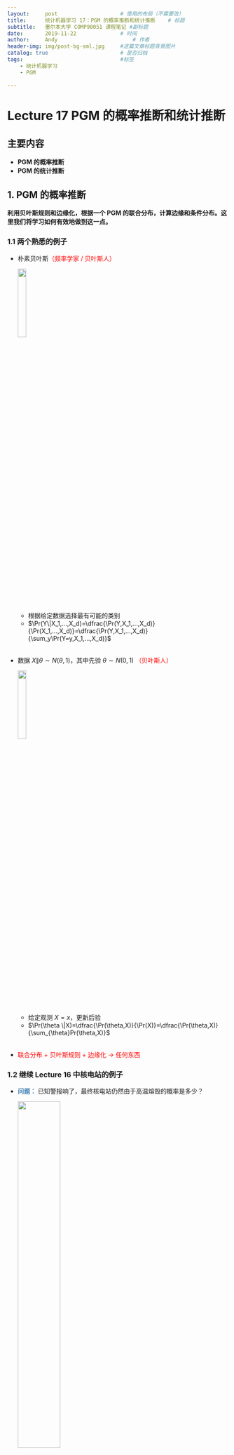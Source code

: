 ```yaml
---
layout:     post   				    # 使用的布局（不需要改）
title:      统计机器学习 17：PGM 的概率推断和统计推断   	# 标题 
subtitle:   墨尔本大学 COMP90051 课程笔记 #副标题
date:       2019-11-22 				# 时间
author:     Andy 						# 作者
header-img: img/post-bg-sml.jpg 	#这篇文章标题背景图片
catalog: true 						# 是否归档
tags:								#标签
    - 统计机器学习
    - PGM

---
```


<!-- 数学公式 -->
<script src="https://cdn.mathjax.org/mathjax/latest/MathJax.js?config=TeX-AMS-MML_HTMLorMML" type="text/javascript"></script>
<script type="text/x-mathjax-config">
  MathJax.Hub.Config({
    tex2jax: {
      skipTags: ['script', 'noscript', 'style', 'textarea', 'pre'],
      inlineMath: [['$','$']]
    }
  });
</script>

# Lecture 17 PGM 的概率推断和统计推断
## 主要内容
* **PGM 的概率推断**
* **PGM 的统计推断**
## 1. PGM 的概率推断
**利用贝叶斯规则和边缘化，根据一个 PGM 的联合分布，计算边缘和条件分布。这里我们将学习如何有效地做到这一点。**
### 1.1 两个熟悉的例子
* 朴素贝叶斯<span style="color:red">（频率学家 / 贝叶斯人）</span>

  <img src="http://andy-blog.oss-cn-beijing.aliyuncs.com/blog/2020-02-23-WX20200223-164813%402x.png" width="20%">

  * 根据给定数据选择最有可能的类别
  * $\Pr(Y\|X_1,...,X_d)=\dfrac{\Pr(Y,X_1,...,X_d)}{\Pr(X_1,...,X_d)}=\dfrac{\Pr(Y,X_1,...,X_d)}{\sum_y\Pr(Y=y,X_1,...,X_d)}$  
  <br>
* 数据 $X\|\theta \sim N(\theta,1)$，其中先验 $\theta \sim N(0,1)$ <span style="color:red">（贝叶斯人）</span>

  <img src="http://andy-blog.oss-cn-beijing.aliyuncs.com/blog/2020-02-23-WX20200223-165045%402x.png" width="20%">
  
  * 给定观测 $X=x$，更新后验
  * $\Pr(\theta \|X)=\dfrac{\Pr(\theta,X)}{\Pr(X)}=\dfrac{\Pr(\theta,X)}{\sum_{\theta}Pr(\theta,X)}$  
  <br>
* <span style="color:red">联合分布 + 贝叶斯规则 + 边缘化 $\to$ 任何东西</span>

### 1.2 继续 Lecture 16 中核电站的例子
* **<span style="color:steelblue">问题：</span>** 已知警报响了，最终核电站仍然由于高温熔毁的概率是多少？

  <img src="http://andy-blog.oss-cn-beijing.aliyuncs.com/blog/2020-02-23-WX20200223-170414%402x.png" width="45%">

* 需要求解的概率为  
  $$\begin{align}
  \Pr(HT|AS=t) &= \dfrac{\Pr(HT,AS=t)}{\Pr(AS=t)} \\
  &= \dfrac{\sum_{FG,HG,FA}\Pr(AS=t,FA,HG,FG,HT)}{\sum_{FG,HG,FA,HT'}\Pr(AS=t,FA,HR,FG,HT')}\\
  \end{align}$$

* <span style="color:steelblue">分子部分</span>（分母部分类似）  
  $$\begin{align}
  & 展开累加求和项，联合 \,\color{red}{2^5 \,个表格的累加求和}\\
  &= \sum_{FG}\sum_{HG}\sum_{FA}\Pr(HT)\Pr(HG|HT,FG)\Pr(FG)\Pr(AS=t|FA,HG)\Pr(FA) \\\\
  & 将累加求和分配到 \color{red}{\,尽可能小的几张表上}\\
  &= \Pr(HT)\sum_{FG}\Pr(FG)\sum_{HG}\Pr(HG|HT,FG)\sum_{FA}\Pr(FA)\color{red}{\Pr(AS=t|FA,HG)}\\
  & \color{red}{消除 \,AS}：由于\, AS \,为已观测到的变量，所以实际上无需操作\\\\
  &= \Pr(HT)\sum_{FG}\Pr(FG)\sum_{HG}\Pr(HG|HT,FG)\sum_{FA}\color{red}{\Pr(FA)m_{AS}(FA,HG)}\\
  & \color{red}{消除 \,FA}：将 \,1\times 2\,的表格和 \,2\times 2\,的表格相乘\\\\
  &= \Pr(HT)\sum_{FG}\Pr(FG)\sum_{HG}\color{red}{\Pr(HG|HT,FG)m_{FA}(HG)}\\
  & \color{red}{消除 \,HG}：将 \,2\times 2\times 2\,的表格和 \,2\times 1\,的表格相乘\\\\
  &= \Pr(HT)\sum_{FG}\color{red}{\Pr(FG)m_{hg}(HT,FG)}\\
  & \color{red}{消除 \,FG}：将 \,1\times 2\,的表格和 \,2\times 2\,的表格相乘\\\\
  &= \Pr(HT)m_{FG}(HT)
  \end{align}$$

  <img src="http://andy-blog.oss-cn-beijing.aliyuncs.com/blog/2020-02-24-WX20200224-131401%402x.png">

  表格相乘，然后相加，实际上相当于矩阵乘法：

  <img src="http://andy-blog.oss-cn-beijing.aliyuncs.com/blog/2020-02-24-WX20200224-131526%402x.png" width="80%">

### 1.3 消除算法

<img src="http://andy-blog.oss-cn-beijing.aliyuncs.com/blog/2020-02-24-WX20200224-140341%402x.png">

### 1.4 消除算法的运行时

<img src="http://andy-blog.oss-cn-beijing.aliyuncs.com/blog/2020-02-24-WX20200224-132034%402x.png">

* 在消除的每一步
  * 移除一个节点
  * 连接该节点剩下的相邻节点 $\to$ 在 “重构的” 图中 <span style="color:red">形成一个 clique</span>（cliques 就是包含在每个累加求和里的随机变量）
* <span style="color:red">最大 clique</span> 中的时间复杂度是 <span style="color:red">指数级的</span>
* 不同的消除顺序将产生不同的 cliques
  * <span style="color:red">树的宽度</span>：最大 clique 顺序的最小值
  * 最好的可能的时间复杂度与树的宽度呈指数关系

### 1.5 通过模拟进行概率推断
* 精确的概率推断可能（在计算上）成本高昂 / 不可能实现
* 我们可以对其在数值上近似求解吗？
* 思路：<span style="color:red">抽样方法</span>
  * 从所需分布中获取样本（计算成本低）
  * 通过 <span style="color:red">样本直方图</span> 得到概率的 <span style="color:steelblue">近似分布</span>

    <img src="http://andy-blog.oss-cn-beijing.aliyuncs.com/blog/2020-02-24-WX20200224-133857%402x.png" width="40%">

### 1.6 蒙特卡洛近似概率推断

<img src="http://andy-blog.oss-cn-beijing.aliyuncs.com/blog/2020-02-24-WX20200224-142048%402x.png" width="20%" align="right">

* **<span style="color:steelblue">算法：从联合分布中采样一次</span>**  
  1.$\,$在子节点之前，先对父母节点排序（拓扑排序）  
  2.$\,$重复：  
  $\qquad$ a. 对于每个节点 $X_i$：  
  $\qquad \qquad$ I.$\;$ 用父母节点的值来索引到 $\Pr(X_i\|parents(X_i))$  
  $\qquad \qquad$ II. 从该分布中采样 $X_i$  
  $\qquad$ b. 合并后的 $\boldsymbol X=(X_1,...,X_d)$ 是一个来自联合分布的样本
  <br>  

* **<span style="color:steelblue">算法：从 $\Pr(X_Q\|X_E=x_E)$ 中采样</span>**  
  1.$\,$在子节点之前，先对父母节点排序  
  2.$\,$初始化一个空集 $S$，重复：  
  $\qquad$ a. 从联合分布中采样 $\boldsymbol X$  
  $\qquad$ b. 如果 $X_E=x_E$，那么将 $X_Q$ 加进 $S$  
  3.$\,$返回：$S$ 的直方图，通过除以 $\|S\|$ 对数量进行归一化
  <br>  

* 其他采样方法：Importance weighting 采样、Gibbs 采样、Metropolis-Hastings 采样

### 1.7 概率推断的替代形式
* 消除算法产生单个边缘化
* 树上的 <span style="color:red">和-积</span> 算法
  * 2 倍的成本，满足所有边缘化
  * 名称：边缘化只是表格 <span style="color:red">乘积的累加求和</span>
  * “完全相同” 的变体：<span style="color:red">最大乘积</span>，用于MAP 估计
* 总的来说，这些都属于 <span style="color:red">消息传递算法</span>
  * 可以推广到树以外（超出范围）：连接树算法、循环信念传播
* <span style="color:red">变分贝叶斯</span>：通过优化进行近似

## 2. PGM 的统计推断
**从数据中学习 —— 用概率表对观测值进行拟合（例如，作为一个频率学家；一个贝叶斯人可能仅仅使用概率推断来将先验更新为后验）**
### 2.1 重新梳理一下
* 联合概率的表示
  * PGM 编码了条件独立性
* 独立性，d-分割
* 概率推断
  * 根据联合分布计算其他分布
  * 消除算法、采样算法
* **统计推断**
  * 从数据中学习参数

### 2.2 给定 PGM 和一些观测，表格未知

<img src="http://andy-blog.oss-cn-beijing.aliyuncs.com/blog/2020-02-24-WX20200224-192815%402x.png" width="75%">

### 2.3 完全观测的情况比较简单

<img src="http://andy-blog.oss-cn-beijing.aliyuncs.com/blog/2020-02-24-WX20200224-201604%402x.png" width="25%">

* 最大似然估计（MLE）表明
  * 如果在一个 PGM 中，我们可以观测到 <span style="color:red">所有的</span> 随机变量 $\boldsymbol X$，进行 $n$ 次独立观测 $\boldsymbol x_i$
  * 那么，最大化 <span style="color:red">完全的</span> 联合分布

    $$\mathop{\operatorname{arg\,max}}\limits_{\theta \in \Theta}\prod_{i=1}^{n}\prod_{j}p\left(X^j=x_i^j|X^{parents(j)}=x_i^{parents(j)}\right)$$

* 容易分解，推导出基于计数的估计
  * 用最大化对数似然替代，转化为求对数的和

    $$\mathop{\operatorname{arg\,max}}\limits_{\theta \in \Theta}\sum_{i=1}^{n}\sum_{j}\log p\left(X^j=x_i^j|X^{parents(j)}=x_i^{parents(j)}\right)$$

  * 将一个所有参数一起的最大化的大问题，<span style="color:red">分解为几个小的独立问题</span>
* 例如，训练一个朴素贝叶斯分类器

### 2.4 例子：完全观测的情况

<img src="http://andy-blog.oss-cn-beijing.aliyuncs.com/blog/2020-02-24-WX20200224-201100%402x.png">

### 2.5 不可观测变量的存在更加棘手

<img src="http://andy-blog.oss-cn-beijing.aliyuncs.com/blog/2020-02-24-WX20200224-201727%402x.png" width="25%">

* 但是，我们以后将碰到的大部分 PGM 都会包含 **隐变量** 或者 **未观测到的变量**
* 这种情况下，MLE 会导致什么问题？
  * 只能最大化观测数据的似然函数
  * 通过边缘化完全联合分布来得到我们所期望的 “部分” 联合分布
  * $\,$  
    $$\mathop{\operatorname{arg\,max}}\limits_{\theta \in \Theta}\prod_{i=1}^{n}\sum_{\text{latent } j}\prod_{j}p\left(X^j=x_i^j|X^{parents(j)}=x_i^{parents(j)}\right)$$  
    $\,$
  * 上面这个式子不能被分解
* 解决方法：使用 <span style="color:red">EM 算法</span>

## 总结
* PGM 的概率推断
  * 什么是 PGM 的概率推断？我们为什么要研究它？
  * 消除算法；用 cliques 量化复杂度
  * 蒙特卡洛方法作为精确积分的近似替代
* PGM 的统计推断
  * 什么是 PGM 的统计推断？我们为什么要研究它？
  * 对于完全观测数据，直接使用 MLE
  * 对于 隐变量 / 观测变量混合的数据，使用 EM 算法

下节内容：高斯混合模型（GMM）和期望最大化（EM）

